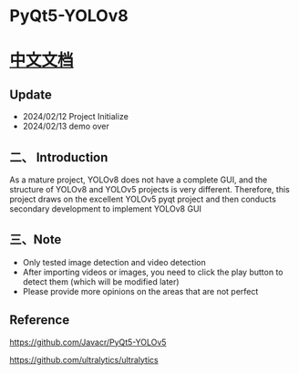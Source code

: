 # PyQt5-YOLOv8 
# [中文文档](https://github.com/qqh0618/PyQt5-YOLOv8/blob/main/README_zh.md)
## Update
- 2024/02/12 Project Initialize
- 2024/02/13 demo over

## 二、 Introduction

As a mature project, YOLOv8 does not have a complete GUI, and the structure of YOLOv8 and YOLOv5 projects is very different. Therefore, this project draws on the excellent YOLOv5 pyqt project and then conducts secondary development to implement YOLOv8 GUI
## 三、Note
- Only tested image detection and video detection
- After importing videos or images, you need to click the play button to detect them (which will be modified later)
- Please provide more opinions on the areas that are not perfect
## Reference
https://github.com/Javacr/PyQt5-YOLOv5

https://github.com/ultralytics/ultralytics